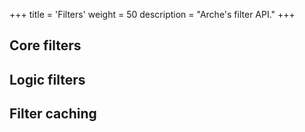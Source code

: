 +++
title = 'Filters'
weight = 50
description = "Arche's filter API."
+++

## Core filters

## Logic filters

## Filter caching
